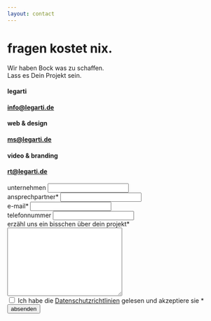 ```yaml
---
layout: contact
---
```


<div class="container home-landing-container">
<div class="row">
    <div
    class="main-title-container text-center col-md-10 col-md-offset-1"
    >
    <h1 class="main-title bold text-center">
        fragen kostet nix.
    </h1>
    <p class="main-subtitle mt-30 light">
        Wir haben Bock was zu schaffen. <br />
        Lass es Dein Projekt sein.
    </p>
    </div>
</div>
<div class="row cta-scroll-container">
    <i class="fas fa-angle-double-down text-black"></i>
</div>
</div>
<div class="container form-container mt-50">
<div class="row form-inner-container">
    <div
    class="email-information-container col-md-3 col-md-offset-1 hide-flex-on-mobile"
    >
    <div class="information-item">
        <h4>legarti</h4>
        <h4>
        <a href="mailto:info@legarti.de" class="text-grey link"
            >info@legarti.de</a
        >
        </h4>
    </div>
    <div class="information-item">
        <h4>web & design</h4>
        <h4>
        <a href="mailto:ms@legarti.de" class="text-grey link"
            >ms@legarti.de</a
        >
        </h4>
    </div>
    <div class="information-item">
        <h4>video & branding</h4>
        <h4>
        <a href="mailto:rt@legarti.de" class="text-grey link"
            >rt@legarti.de</a
        >
        </h4>
    </div>
    </div>
    <div class="contact-form-container col-md-8">
    <form action="" class="container">
        <div class="row">
        <div class="input-group col-md-6">
            <label for="unternehmen">unternehmen</label>
            <input type="text" name="unternehmen" autocomplete="off" />
        </div>
        <div class="input-group col-md-6">
            <label for="ansprechpartner">ansprechpartner*</label>
            <input
            type="text"
            name="ansprechpartner"
            required
            autocomplete="off"
            />
        </div>
        </div>
        <div class="row">
        <div class="input-group col-md-6">
            <label for="e-mail">e-mail*</label>
            <input
            type="email"
            name="e-mail"
            required
            autocomplete="off"
            />
        </div>
        <div class="input-group col-md-6">
            <label for="telefonnummer">telefonnummer</label>
            <input type="phone" name="telefonnummer" autocomplete="off" />
        </div>
        </div>
        <div class="row">
        <div class="input-group col-md-12">
            <label for="nachricht"
            >erzähl uns ein bisschen über dein projekt*</label
            >
            <textarea
            name="nachricht"
            cols="30"
            rows="10"
            required
            ></textarea>
        </div>
        </div>
        <div class="row">
        <div class="input-group col-md-12 checkbox-input-group">
            <input
            type="checkbox"
            name="rights-checkbox"
            class="mr-small"
            required
            />
            <span
            >Ich habe die
            <a href="./datenschutz.html" class="link"
                >Datenschutzrichtlinien</a
            >
            gelesen und akzeptiere sie *</span
            >
        </div>
        </div>
        <div class="row">
        <div class="input-group col-md-12 mt-40">
            <div class="container button-container">
            <button type="submit" class="button primary-button">
                absenden
            </button>
            </div>
        </div>
        </div>
    </form>
    </div>
</div>
</div>
